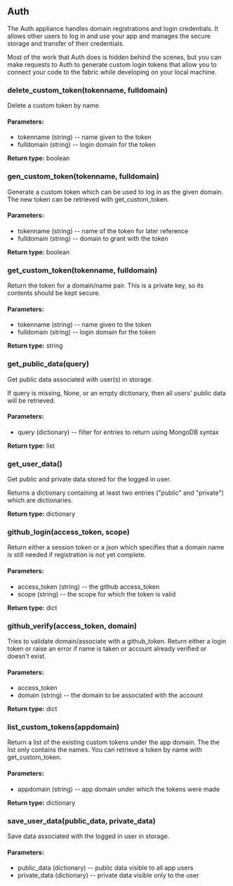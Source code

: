Auth
----

The Auth appliance handles domain registrations and login credentials.  It
allows other users to log in and use your app and manages the secure
storage and transfer of their credentials.

Most of the work that Auth does is hidden behind the scenes, but you can
make requests to Auth to generate custom login tokens that allow you to
connect your code to the fabric while developing on your local machine.

### delete_custom_token(tokenname, fulldomain)

Delete a custom token by name.

#### Parameters:
 - tokenname (string) -- name given to the token
 - fulldomain (string) -- login domain for the token

**Return type:** boolean

### gen_custom_token(tokenname, fulldomain)

Generate a custom token which can be used to log in as the given
domain.  The new token can be retrieved with get_custom_token.

#### Parameters:
 - tokenname (string) -- name of the token for later reference
 - fulldomain (string) -- domain to grant with the token

**Return type:** boolean

### get_custom_token(tokenname, fulldomain)

Return the token for a domain/name pair.  This is a private key, so its
contents should be kept secure.

#### Parameters:
 - tokenname (string) -- name given to the token
 - fulldomain (string) -- login domain for the token

**Return type:** string

### get_public_data(query)

Get public data associated with user(s) in storage.

If query is missing, None, or an empty dictionary, then all users'
public data will be retrieved.

#### Parameters:
 - query (dictionary) -- filter for entries to return using MongoDB syntax

**Return type:** list

### get_user_data()

Get public and private data stored for the logged in user.

Returns a dictionary containing at least two entries ("public" and
"private") which are dictionaries.

**Return type:** dictionary

### github_login(access_token, scope)

Return either a session token or a json which specifies that a domain name is still needed if
registration is not yet complete.

#### Parameters:
 - access_token (string) -- the github access_token
 - scope (string) -- the scope for which the token is valid

**Return type:** dict

### github_verify(access_token, domain)

Tries to validate domain/associate with a github_token.
Return either a login token or raise an error if name is taken or
account already verified or doesn't exist.

#### Parameters:
 - access_token
 - domain (string) -- the domain to be associated with the account

**Return type:** dict

### list_custom_tokens(appdomain)

Return a list of the existing custom tokens under the app domain.  The
the list only contains the names.  You can retrieve a token by name
with get_custom_token.

#### Parameters:
 - appdomain (string) -- app domain under which the tokens were made

**Return type:** dictionary

### save_user_data(public_data, private_data)

Save data associated with the logged in user in storage.

#### Parameters:
 - public_data (dictionary) -- public data visible to all app users
 - private_data (dictionary) -- private data visible only to the user

